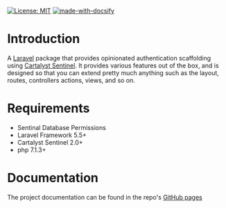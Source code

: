 [![License: MIT](https://img.shields.io/badge/License-MIT-yellow.svg)](https://opensource.org/licenses/MIT)
[![made-with-docsify](https://img.shields.io/badge/Made%20with-Docsify-green.svg)](https://shields.io/)

# Introduction
A [Laravel](https://github.com/laravel/laravel) package that provides opinionated authentication scaffolding using [Cartalyst Sentinel](https://cartalyst.com/manual/sentinel/2.0). It provides various features out of the box, and is designed so that you can extend pretty much anything such as the layout, routes, controllers actions, views, and so on.

# Requirements
* Sentinal Database Permissions
* Laravel Framework 5.5+
* Cartalyst Sentinel 2.0+
* php 7.1.3+

# Documentation
The project documentation can be found in the repo's [GitHub pages](https://deltoss.github.io/sentinel-centurion/)